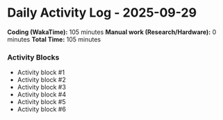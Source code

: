 # Daily Activity Log - 2025-09-29

**Coding (WakaTime):** 105 minutes
**Manual work (Research/Hardware):** 0 minutes
**Total Time:** 105 minutes

### Activity Blocks
- Activity block #1
- Activity block #2
- Activity block #3
- Activity block #4
- Activity block #5
- Activity block #6
